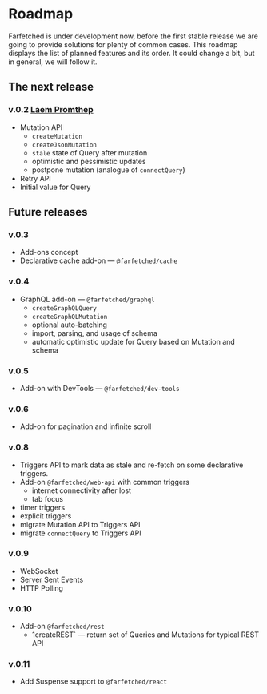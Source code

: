 # Roadmap

Farfetched is under development now, before the first stable release we are going to provide solutions for plenty of common cases. This roadmap displays the list of planned features and its order. It could change a bit, but in general, we will follow it.

## The next release

### v.0.2 [Laem Promthep](https://github.com/igorkamyshev/farfetched/milestone/2)

- Mutation API
  - `createMutation`
  - `createJsonMutation`
  - `stale` state of Query after mutation
  - optimistic and pessimistic updates
  - postpone mutation (analogue of `connectQuery`)
- Retry API
- Initial value for Query

## Future releases

### v.0.3

- Add-ons concept
- Declarative cache add-on — `@farfetched/cache`

### v.0.4

- GraphQL add-on — `@farfetched/graphql`
  - `createGraphQLQuery`
  - `createGraphQLMutation`
  - optional auto-batching
  - import, parsing, and usage of schema
  - automatic optimistic update for Query based on Mutation and schema

### v.0.5

- Add-on with DevTools — `@farfetched/dev-tools`

### v.0.6

- Add-on for pagination and infinite scroll

### v.0.8

- Triggers API to mark data as stale and re-fetch on some declarative triggers.
- Add-on `@farfetched/web-api` with common triggers
  - internet connectivity after lost
  - tab focus
- timer triggers
- explicit triggers
- migrate Mutation API to Triggers API
- migrate `connectQuery` to Triggers API

### v.0.9

- WebSocket
- Server Sent Events
- HTTP Polling

### v.0.10

- Add-on `@farfetched/rest`
  - 1createREST` — return set of Queries and Mutations for typical REST API

### v.0.11

- Add Suspense support to `@farfetched/react`
